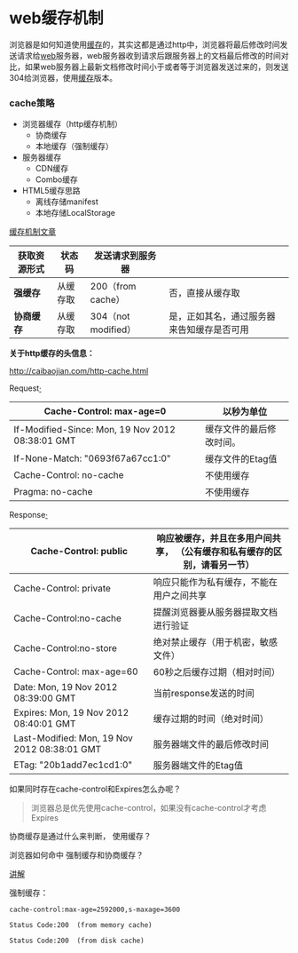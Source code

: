 

# web缓存机制

浏览器是如何知道使用[缓存](http://caibaojian.com/t/%e7%bc%93%e5%ad%98)的，其实这都是通过http中，浏览器将最后修改时间发送请求给[web](http://caibaojian.com/c/web)服务器，web服务器收到请求后跟服务器上的文档最后修改的时间对比，如果web服务器上最新文档修改时间小于或者等于浏览器发送过来的，则发送304给浏览器，使用[缓存](http://caibaojian.com/t/%e7%bc%93%e5%ad%98)版本。

### cache策略

- 浏览器缓存（http缓存机制）
  - 协商缓存
  - 本地缓存（强制缓存）
- 服务器缓存
  - CDN缓存
  - Combo缓存
- HTML5缓存思路
  - 离线存储manifest
  - 本地存储LocalStorage

[缓存机制文章](http://caibaojian.com/http-cache.html)

| **获取资源形式** | **状态码** | **发送请求到服务器**      |                       |
| ---------- | ------- | ----------------- | --------------------- |
| **强缓存**    | 从缓存取    | 200（from cache）   | 否，直接从缓存取              |
| **协商缓存**   | 从缓存取    | 304（not modified） | 是，正如其名，通过服务器来告知缓存是否可用 |



**关于http缓存的头信息：**

http://caibaojian.com/http-cache.html

Request[·](http://caibaojian.com/http-cache.html)

| Cache-Control: max-age=0                 | 以秒为单位        |
| ---------------------------------------- | ------------ |
| If-Modified-Since: Mon, 19 Nov 2012 08:38:01 GMT | 缓存文件的最后修改时间。 |
| If-None-Match: "0693f67a67cc1:0"         | 缓存文件的Etag值   |
| Cache-Control: no-cache                  | 不使用缓存        |
| Pragma: no-cache                         | 不使用缓存        |



Response[·](http://caibaojian.com/http-cache.html)

| Cache-Control: public                    | 响应被缓存，并且在多用户间共享，  （公有缓存和私有缓存的区别，请看另一节） |
| ---------------------------------------- | -------------------------------------- |
| Cache-Control: private                   | 响应只能作为私有缓存，不能在用户之间共享                   |
| Cache-Control:no-cache                   | 提醒浏览器要从服务器提取文档进行验证                     |
| Cache-Control:no-store                   | 绝对禁止缓存（用于机密，敏感文件）                      |
| Cache-Control: max-age=60                | 60秒之后缓存过期（相对时间）                        |
| Date: Mon, 19 Nov 2012 08:39:00 GMT      | 当前response发送的时间                        |
| Expires: Mon, 19 Nov 2012 08:40:01 GMT   | 缓存过期的时间（绝对时间）                          |
| Last-Modified: Mon, 19 Nov 2012 08:38:01 GMT | 服务器端文件的最后修改时间                          |
| ETag: "20b1add7ec1cd1:0"                 | 服务器端文件的Etag值                           |







如果同时存在cache-control和Expires怎么办呢？

> 浏览器总是优先使用cache-control，如果没有cache-control才考虑Expires

协商缓存是通过什么来判断， 使用缓存？

浏览器如何命中 强制缓存和协商缓存？

[讲解](http://www.cnblogs.com/wonyun/p/5524617.html)

强制缓存：

```
cache-control:max-age=2592000,s-maxage=3600

Status Code:200  (from memory cache)
```



```
Status Code:200  (from disk cache)
```

